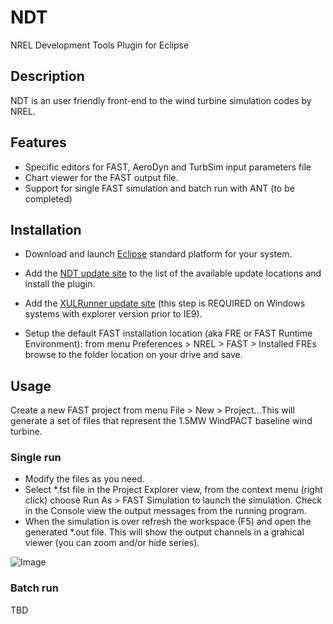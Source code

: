 NDT
===

NREL Development Tools Plugin for Eclipse


## Description

NDT is an user friendly front-end to the wind turbine simulation codes by NREL.

## Features

* Specific editors for FAST, AeroDyn and TurbSim input parameters file
* Chart viewer for the FAST output file.
* Support for single FAST simulation and batch run with ANT (to be completed)

## Installation

* Download and launch [Eclipse](http://www.eclipse.org/) standard platform for your system.
* Add the [NDT update site](http://www.stefanocottafavi.com/eclipse/update/NDT/) to the list of the available update locations and install the plugin.
* Add the [XULRunner update site](http://forge.ispras.ru/repo/xulrunner-eclipse/site/) (this step is REQUIRED on Windows systems with explorer version prior to IE9).

* Setup the default FAST installation location (aka FRE or FAST Runtime Environment): from menu Preferences > NREL > FAST > Installed FREs browse to the folder location on your drive and save.

## Usage

Create a new FAST project from menu File > New > Project...This will generate a set of files that represent the 1.5MW WindPACT baseline wind turbine.

### Single run

* Modify the files as you need.
* Select *.fst file in the Project Explorer view, from the context menu (right click) choose Run As > FAST Simulation to launch the simulation. Check in the Console view the output messages from the running program.
* When the simulation is over refresh the workspace (F5) and open the generated *.out file. This will show the output channels in a grahical viewer (you can zoom and/or hide series).   

![Image](../master/sc.ndt.commons.assets/image/readme_01.png?raw=true)

### Batch run

TBD

